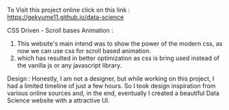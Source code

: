 To Visit this project online click on this link : https://gekyume11.github.io/data-science

CSS Driven - Scroll bases Animation :
1. This website's main intend was to show the power of the modern css, as now we can use css for scroll based animation.
2. which has resulted in better optimization as css is bring used instead of the vanilla js or any javascript library.

Design : 
Honestly, I am not a designer, but while working on this project, I had a limited timeline of just a few hours. So I took design inspiration from various online sources and, in the end, eventually I created a beautiful Data Science website with a attractive UI.
